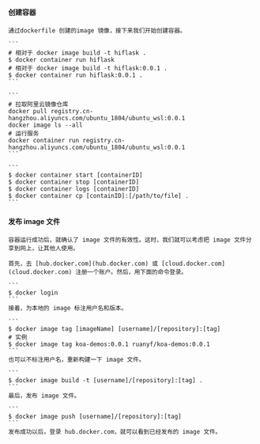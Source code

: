 #### 创建容器

    通过dockerfile 创建的image 镜像，接下来我们开始创建容器。  

    ```
    # 相对于 docker image build -t hiflask .
    $ docker container run hiflask  
    # 相对于 docker image build -t hiflask:0.0.1 .
    $ docker container run hiflask:0.0.1 .
    ```

    ```
    # 拉取阿里云镜像仓库
    docker pull registry.cn-hangzhou.aliyuncs.com/ubuntu_1804/ubuntu_wsl:0.0.1
    docker image ls --all
    # 运行服务
    docker container run registry.cn-hangzhou.aliyuncs.com/ubuntu_1804/ubuntu_wsl:0.0.1
    ```

    ```
    $ docker container start [containerID]
    $ docker container stop [containerID]
    $ docker container logs [containerID]
    $ docker container cp [containID]:[/path/to/file] .
    ```

#### 发布 image 文件

    容器运行成功后，就确认了 image 文件的有效性。这时，我们就可以考虑把 image 文件分享到网上，让其他人使用。

    首先，去 [hub.docker.com](hub.docker.com) 或 [cloud.docker.com](cloud.docker.com) 注册一个账户。然后，用下面的命令登录。

    ```
    $ docker login
    ```
    接着，为本地的 image 标注用户名和版本。

    ```
    $ docker image tag [imageName] [username]/[repository]:[tag]
    # 实例
    $ docker image tag koa-demos:0.0.1 ruanyf/koa-demos:0.0.1
    ```
    也可以不标注用户名，重新构建一下 image 文件。

    ```
    $ docker image build -t [username]/[repository]:[tag] .
    ```
    最后，发布 image 文件。

    ```
    $ docker image push [username]/[repository]:[tag]
    ```
    发布成功以后，登录 hub.docker.com，就可以看到已经发布的 image 文件。
